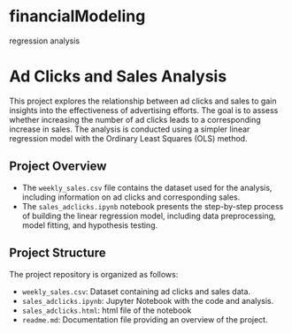 # financialModeling
 regression analysis

 # Ad Clicks and Sales Analysis

This project explores the relationship between ad clicks and sales to gain insights into the effectiveness of advertising efforts. The goal is to assess whether increasing the number of ad clicks leads to a corresponding increase in sales. The analysis is conducted using a simpler linear regression model with the Ordinary Least Squares (OLS) method.

## Project Overview

- The `weekly_sales.csv` file contains the dataset used for the analysis, including information on ad clicks and corresponding sales.
- The `sales_adclicks.ipynb` notebook presents the step-by-step process of building the linear regression model, including data preprocessing, model fitting, and hypothesis testing.

## Project Structure

The project repository is organized as follows:

- `weekly_sales.csv`: Dataset containing ad clicks and sales data.
- `sales_adclicks.ipynb`: Jupyter Notebook with the code and analysis.
- `sales_adclicks.html`: html file of the notebook
- `readme.md`: Documentation file providing an overview of the project.




